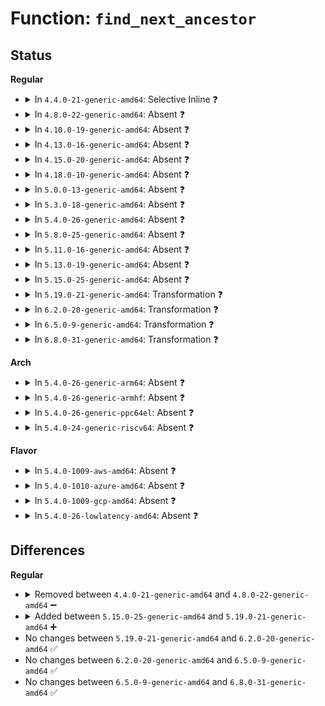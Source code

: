 # Function: <code>find_next_ancestor</code>

## Status
<b>Regular</b>
<ul>
<li>
<details>
<summary>In <code>4.4.0-21-generic-amd64</code>: Selective Inline ❓</summary>

```c
struct kernfs_node * find_next_ancestor(struct kernfs_node * child, struct kernfs_node * parent)
```

```json
{
  "name": "find_next_ancestor",
  "collision_type": "Unique Static",
  "inline_type": "Selective",
  "funcs": [
    {
      "addr": 18446744071581500720,
      "name": "find_next_ancestor",
      "external": false,
      "loc": "fs/kernfs/mount.c:75",
      "file": "fs/kernfs/mount.c",
      "inline": "not declared, inlined",
      "caller_inline": [],
      "caller_func": [
        "fs/kernfs/mount.c:kernfs_node_dentry",
        "fs/kernfs/mount.c:kernfs_node_dentry"
      ]
    }
  ],
  "symbols": [
    {
      "addr": 18446744071581500720,
      "name": "find_next_ancestor",
      "section": ".text",
      "bind": "STB_LOCAL",
      "size": 72
    }
  ]
}
```
</details>
</li>
<li>
<details>
<summary>In <code>4.8.0-22-generic-amd64</code>: Absent ❓</summary>

```json
{
  "name": "find_next_ancestor",
  "collision_type": "Unique Static",
  "inline_type": "Full",
  "funcs": [
    {
      "addr": 18446744071581686453,
      "name": "find_next_ancestor",
      "external": false,
      "loc": "fs/kernfs/mount.c:89",
      "file": "fs/kernfs/mount.c",
      "inline": "not declared, inlined",
      "caller_inline": [
        "fs/kernfs/mount.c:kernfs_node_dentry",
        "fs/kernfs/mount.c:kernfs_node_dentry"
      ],
      "caller_func": []
    }
  ],
  "symbols": []
}
```
</details>
</li>
<li>
<details>
<summary>In <code>4.10.0-19-generic-amd64</code>: Absent ❓</summary>

```json
{
  "name": "find_next_ancestor",
  "collision_type": "Unique Static",
  "inline_type": "Full",
  "funcs": [
    {
      "addr": 18446744071581774661,
      "name": "find_next_ancestor",
      "external": false,
      "loc": "fs/kernfs/mount.c:89",
      "file": "fs/kernfs/mount.c",
      "inline": "not declared, inlined",
      "caller_inline": [
        "fs/kernfs/mount.c:kernfs_node_dentry",
        "fs/kernfs/mount.c:kernfs_node_dentry"
      ],
      "caller_func": []
    }
  ],
  "symbols": []
}
```
</details>
</li>
<li>
<details>
<summary>In <code>4.13.0-16-generic-amd64</code>: Absent ❓</summary>

```json
{
  "name": "find_next_ancestor",
  "collision_type": "Unique Static",
  "inline_type": "Full",
  "funcs": [
    {
      "addr": 18446744071581829048,
      "name": "find_next_ancestor",
      "external": false,
      "loc": "fs/kernfs/mount.c:89",
      "file": "fs/kernfs/mount.c",
      "inline": "not declared, inlined",
      "caller_inline": [
        "fs/kernfs/mount.c:kernfs_node_dentry",
        "fs/kernfs/mount.c:kernfs_node_dentry"
      ],
      "caller_func": []
    }
  ],
  "symbols": []
}
```
</details>
</li>
<li>
<details>
<summary>In <code>4.15.0-20-generic-amd64</code>: Absent ❓</summary>

```json
{
  "name": "find_next_ancestor",
  "collision_type": "Unique Static",
  "inline_type": "Full",
  "funcs": [
    {
      "addr": 18446744071581978680,
      "name": "find_next_ancestor",
      "external": false,
      "loc": "fs/kernfs/mount.c:162",
      "file": "fs/kernfs/mount.c",
      "inline": "not declared, inlined",
      "caller_inline": [
        "fs/kernfs/mount.c:kernfs_node_dentry",
        "fs/kernfs/mount.c:kernfs_node_dentry"
      ],
      "caller_func": []
    }
  ],
  "symbols": []
}
```
</details>
</li>
<li>
<details>
<summary>In <code>4.18.0-10-generic-amd64</code>: Absent ❓</summary>

```json
{
  "name": "find_next_ancestor",
  "collision_type": "Unique Static",
  "inline_type": "Full",
  "funcs": [
    {
      "addr": 18446744071582166085,
      "name": "find_next_ancestor",
      "external": false,
      "loc": "fs/kernfs/mount.c:162",
      "file": "fs/kernfs/mount.c",
      "inline": "not declared, inlined",
      "caller_inline": [
        "fs/kernfs/mount.c:kernfs_node_dentry",
        "fs/kernfs/mount.c:kernfs_node_dentry"
      ],
      "caller_func": []
    }
  ],
  "symbols": []
}
```
</details>
</li>
<li>
<details>
<summary>In <code>5.0.0-13-generic-amd64</code>: Absent ❓</summary>

```json
{
  "name": "find_next_ancestor",
  "collision_type": "Unique Static",
  "inline_type": "Full",
  "funcs": [
    {
      "addr": 18446744071582261141,
      "name": "find_next_ancestor",
      "external": false,
      "loc": "fs/kernfs/mount.c:162",
      "file": "fs/kernfs/mount.c",
      "inline": "not declared, inlined",
      "caller_inline": [
        "fs/kernfs/mount.c:kernfs_node_dentry",
        "fs/kernfs/mount.c:kernfs_node_dentry",
        "fs/kernfs/mount.c:kernfs_node_dentry"
      ],
      "caller_func": []
    }
  ],
  "symbols": []
}
```
</details>
</li>
<li>
<details>
<summary>In <code>5.3.0-18-generic-amd64</code>: Absent ❓</summary>

```json
{
  "name": "find_next_ancestor",
  "collision_type": "Unique Static",
  "inline_type": "Full",
  "funcs": [
    {
      "addr": 18446744071582426023,
      "name": "find_next_ancestor",
      "external": false,
      "loc": "fs/kernfs/mount.c:150",
      "file": "fs/kernfs/mount.c",
      "inline": "not declared, inlined",
      "caller_inline": [
        "fs/kernfs/mount.c:kernfs_node_dentry",
        "fs/kernfs/mount.c:kernfs_node_dentry",
        "fs/kernfs/mount.c:kernfs_node_dentry"
      ],
      "caller_func": []
    }
  ],
  "symbols": []
}
```
</details>
</li>
<li>
<details>
<summary>In <code>5.4.0-26-generic-amd64</code>: Absent ❓</summary>

```json
{
  "name": "find_next_ancestor",
  "collision_type": "Unique Static",
  "inline_type": "Full",
  "funcs": [
    {
      "addr": 18446744071582524827,
      "name": "find_next_ancestor",
      "external": false,
      "loc": "fs/kernfs/mount.c:150",
      "file": "fs/kernfs/mount.c",
      "inline": "not declared, inlined",
      "caller_inline": [
        "fs/kernfs/mount.c:kernfs_node_dentry",
        "fs/kernfs/mount.c:kernfs_node_dentry",
        "fs/kernfs/mount.c:kernfs_node_dentry"
      ],
      "caller_func": []
    }
  ],
  "symbols": []
}
```
</details>
</li>
<li>
<details>
<summary>In <code>5.8.0-25-generic-amd64</code>: Absent ❓</summary>

```json
{
  "name": "find_next_ancestor",
  "collision_type": "Unique Static",
  "inline_type": "Full",
  "funcs": [
    {
      "addr": 18446744071582829979,
      "name": "find_next_ancestor",
      "external": false,
      "loc": "fs/kernfs/mount.c:173",
      "file": "fs/kernfs/mount.c",
      "inline": "not declared, inlined",
      "caller_inline": [
        "fs/kernfs/mount.c:kernfs_node_dentry",
        "fs/kernfs/mount.c:kernfs_node_dentry",
        "fs/kernfs/mount.c:kernfs_node_dentry"
      ],
      "caller_func": []
    }
  ],
  "symbols": []
}
```
</details>
</li>
<li>
<details>
<summary>In <code>5.11.0-16-generic-amd64</code>: Absent ❓</summary>

```json
{
  "name": "find_next_ancestor",
  "collision_type": "Unique Static",
  "inline_type": "Full",
  "funcs": [
    {
      "addr": 18446744071582902763,
      "name": "find_next_ancestor",
      "external": false,
      "loc": "fs/kernfs/mount.c:173",
      "file": "fs/kernfs/mount.c",
      "inline": "not declared, inlined",
      "caller_inline": [
        "fs/kernfs/mount.c:kernfs_node_dentry",
        "fs/kernfs/mount.c:kernfs_node_dentry",
        "fs/kernfs/mount.c:kernfs_node_dentry"
      ],
      "caller_func": []
    }
  ],
  "symbols": []
}
```
</details>
</li>
<li>
<details>
<summary>In <code>5.13.0-19-generic-amd64</code>: Absent ❓</summary>

```json
{
  "name": "find_next_ancestor",
  "collision_type": "Unique Static",
  "inline_type": "Full",
  "funcs": [
    {
      "addr": 18446744071582930475,
      "name": "find_next_ancestor",
      "external": false,
      "loc": "fs/kernfs/mount.c:173",
      "file": "fs/kernfs/mount.c",
      "inline": "not declared, inlined",
      "caller_inline": [
        "fs/kernfs/mount.c:kernfs_node_dentry",
        "fs/kernfs/mount.c:kernfs_node_dentry",
        "fs/kernfs/mount.c:kernfs_node_dentry"
      ],
      "caller_func": []
    }
  ],
  "symbols": []
}
```
</details>
</li>
<li>
<details>
<summary>In <code>5.15.0-25-generic-amd64</code>: Absent ❓</summary>

```json
{
  "name": "find_next_ancestor",
  "collision_type": "Unique Static",
  "inline_type": "Full",
  "funcs": [
    {
      "addr": 18446744071583265275,
      "name": "find_next_ancestor",
      "external": false,
      "loc": "fs/kernfs/mount.c:173",
      "file": "fs/kernfs/mount.c",
      "inline": "not declared, inlined",
      "caller_inline": [
        "fs/kernfs/mount.c:kernfs_node_dentry",
        "fs/kernfs/mount.c:kernfs_node_dentry",
        "fs/kernfs/mount.c:kernfs_node_dentry"
      ],
      "caller_func": []
    }
  ],
  "symbols": []
}
```
</details>
</li>
<li>
<details>
<summary>In <code>5.19.0-21-generic-amd64</code>: Transformation ❓</summary>

```c
struct kernfs_node * find_next_ancestor(struct kernfs_node * child, struct kernfs_node * parent)
```

```json
{
  "name": "find_next_ancestor",
  "collision_type": "Unique Static",
  "inline_type": "No",
  "funcs": [
    {
      "addr": 0,
      "name": "find_next_ancestor",
      "external": false,
      "loc": "fs/kernfs/mount.c:173",
      "file": "fs/kernfs/mount.c",
      "inline": "seen, unknown",
      "caller_inline": [],
      "caller_func": [
        "fs/kernfs/mount.c:kernfs_node_dentry",
        "fs/kernfs/mount.c:kernfs_node_dentry"
      ]
    }
  ],
  "symbols": [
    {
      "addr": 18446744071583767952,
      "name": "find_next_ancestor",
      "section": ".text",
      "bind": "STB_LOCAL",
      "size": 95
    },
    {
      "addr": 18446744071594029772,
      "name": "find_next_ancestor.cold",
      "section": ".text",
      "bind": "STB_LOCAL",
      "size": 44
    }
  ]
}
```
</details>
</li>
<li>
<details>
<summary>In <code>6.2.0-20-generic-amd64</code>: Transformation ❓</summary>

```c
struct kernfs_node * find_next_ancestor(struct kernfs_node * child, struct kernfs_node * parent)
```

```json
{
  "name": "find_next_ancestor",
  "collision_type": "Unique Static",
  "inline_type": "No",
  "funcs": [
    {
      "addr": 0,
      "name": "find_next_ancestor",
      "external": false,
      "loc": "fs/kernfs/mount.c:174",
      "file": "fs/kernfs/mount.c",
      "inline": "seen, unknown",
      "caller_inline": [],
      "caller_func": [
        "fs/kernfs/mount.c:kernfs_node_dentry",
        "fs/kernfs/mount.c:kernfs_node_dentry"
      ]
    }
  ],
  "symbols": [
    {
      "addr": 18446744071584385168,
      "name": "find_next_ancestor",
      "section": ".text",
      "bind": "STB_LOCAL",
      "size": 112
    },
    {
      "addr": 18446744071596063719,
      "name": "find_next_ancestor.cold",
      "section": ".text",
      "bind": "STB_LOCAL",
      "size": 20
    }
  ]
}
```
</details>
</li>
<li>
<details>
<summary>In <code>6.5.0-9-generic-amd64</code>: Transformation ❓</summary>

```c
struct kernfs_node * find_next_ancestor(struct kernfs_node * child, struct kernfs_node * parent)
```

```json
{
  "name": "find_next_ancestor",
  "collision_type": "Unique Static",
  "inline_type": "No",
  "funcs": [
    {
      "addr": 0,
      "name": "find_next_ancestor",
      "external": false,
      "loc": "fs/kernfs/mount.c:174",
      "file": "fs/kernfs/mount.c",
      "inline": "seen, unknown",
      "caller_inline": [],
      "caller_func": [
        "fs/kernfs/mount.c:kernfs_node_dentry",
        "fs/kernfs/mount.c:kernfs_node_dentry"
      ]
    }
  ],
  "symbols": [
    {
      "addr": 18446744071584613440,
      "name": "find_next_ancestor",
      "section": ".text",
      "bind": "STB_LOCAL",
      "size": 112
    },
    {
      "addr": 18446744071596587637,
      "name": "find_next_ancestor.cold",
      "section": ".text",
      "bind": "STB_LOCAL",
      "size": 20
    }
  ]
}
```
</details>
</li>
<li>
<details>
<summary>In <code>6.8.0-31-generic-amd64</code>: Transformation ❓</summary>

```c
struct kernfs_node * find_next_ancestor(struct kernfs_node * child, struct kernfs_node * parent)
```

```json
{
  "name": "find_next_ancestor",
  "collision_type": "Unique Static",
  "inline_type": "No",
  "funcs": [
    {
      "addr": 0,
      "name": "find_next_ancestor",
      "external": false,
      "loc": "fs/kernfs/mount.c:181",
      "file": "fs/kernfs/mount.c",
      "inline": "seen, unknown",
      "caller_inline": [],
      "caller_func": [
        "fs/kernfs/mount.c:kernfs_node_dentry",
        "fs/kernfs/mount.c:kernfs_node_dentry"
      ]
    }
  ],
  "symbols": [
    {
      "addr": 18446744071584845280,
      "name": "find_next_ancestor",
      "section": ".text",
      "bind": "STB_LOCAL",
      "size": 112
    },
    {
      "addr": 18446744071597493465,
      "name": "find_next_ancestor.cold",
      "section": ".text",
      "bind": "STB_LOCAL",
      "size": 20
    }
  ]
}
```
</details>
</li>
</ul>
<b>Arch</b>
<ul>
<li>
<details>
<summary>In <code>5.4.0-26-generic-arm64</code>: Absent ❓</summary>

```json
{
  "name": "find_next_ancestor",
  "collision_type": "Unique Static",
  "inline_type": "Full",
  "funcs": [
    {
      "addr": 18446603336494156292,
      "name": "find_next_ancestor",
      "external": false,
      "loc": "fs/kernfs/mount.c:150",
      "file": "fs/kernfs/mount.c",
      "inline": "not declared, inlined",
      "caller_inline": [
        "fs/kernfs/mount.c:kernfs_node_dentry",
        "fs/kernfs/mount.c:kernfs_node_dentry",
        "fs/kernfs/mount.c:kernfs_node_dentry"
      ],
      "caller_func": []
    }
  ],
  "symbols": []
}
```
</details>
</li>
<li>
<details>
<summary>In <code>5.4.0-26-generic-armhf</code>: Absent ❓</summary>

```json
{
  "name": "find_next_ancestor",
  "collision_type": "Unique Static",
  "inline_type": "Full",
  "funcs": [
    {
      "addr": 3227597248,
      "name": "find_next_ancestor",
      "external": false,
      "loc": "fs/kernfs/mount.c:150",
      "file": "fs/kernfs/mount.c",
      "inline": "not declared, inlined",
      "caller_inline": [
        "fs/kernfs/mount.c:kernfs_node_dentry",
        "fs/kernfs/mount.c:kernfs_node_dentry",
        "fs/kernfs/mount.c:kernfs_node_dentry"
      ],
      "caller_func": []
    }
  ],
  "symbols": []
}
```
</details>
</li>
<li>
<details>
<summary>In <code>5.4.0-26-generic-ppc64el</code>: Absent ❓</summary>

```json
{
  "name": "find_next_ancestor",
  "collision_type": "Unique Static",
  "inline_type": "Full",
  "funcs": [
    {
      "addr": 13835058055287835760,
      "name": "find_next_ancestor",
      "external": false,
      "loc": "fs/kernfs/mount.c:150",
      "file": "fs/kernfs/mount.c",
      "inline": "not declared, inlined",
      "caller_inline": [
        "fs/kernfs/mount.c:kernfs_node_dentry",
        "fs/kernfs/mount.c:kernfs_node_dentry",
        "fs/kernfs/mount.c:kernfs_node_dentry"
      ],
      "caller_func": []
    }
  ],
  "symbols": []
}
```
</details>
</li>
<li>
<details>
<summary>In <code>5.4.0-24-generic-riscv64</code>: Absent ❓</summary>

```json
{
  "name": "find_next_ancestor",
  "collision_type": "Unique Static",
  "inline_type": "Full",
  "funcs": [
    {
      "addr": 18446743936273627496,
      "name": "find_next_ancestor",
      "external": false,
      "loc": "fs/kernfs/mount.c:150",
      "file": "fs/kernfs/mount.c",
      "inline": "not declared, inlined",
      "caller_inline": [
        "fs/kernfs/mount.c:kernfs_node_dentry",
        "fs/kernfs/mount.c:kernfs_node_dentry",
        "fs/kernfs/mount.c:kernfs_node_dentry"
      ],
      "caller_func": []
    }
  ],
  "symbols": []
}
```
</details>
</li>
</ul>
<b>Flavor</b>
<ul>
<li>
<details>
<summary>In <code>5.4.0-1009-aws-amd64</code>: Absent ❓</summary>

```json
{
  "name": "find_next_ancestor",
  "collision_type": "Unique Static",
  "inline_type": "Full",
  "funcs": [
    {
      "addr": 18446744071582493563,
      "name": "find_next_ancestor",
      "external": false,
      "loc": "fs/kernfs/mount.c:150",
      "file": "fs/kernfs/mount.c",
      "inline": "not declared, inlined",
      "caller_inline": [
        "fs/kernfs/mount.c:kernfs_node_dentry",
        "fs/kernfs/mount.c:kernfs_node_dentry",
        "fs/kernfs/mount.c:kernfs_node_dentry"
      ],
      "caller_func": []
    }
  ],
  "symbols": []
}
```
</details>
</li>
<li>
<details>
<summary>In <code>5.4.0-1010-azure-amd64</code>: Absent ❓</summary>

```json
{
  "name": "find_next_ancestor",
  "collision_type": "Unique Static",
  "inline_type": "Full",
  "funcs": [
    {
      "addr": 18446744071582430795,
      "name": "find_next_ancestor",
      "external": false,
      "loc": "fs/kernfs/mount.c:150",
      "file": "fs/kernfs/mount.c",
      "inline": "not declared, inlined",
      "caller_inline": [
        "fs/kernfs/mount.c:kernfs_node_dentry",
        "fs/kernfs/mount.c:kernfs_node_dentry",
        "fs/kernfs/mount.c:kernfs_node_dentry"
      ],
      "caller_func": []
    }
  ],
  "symbols": []
}
```
</details>
</li>
<li>
<details>
<summary>In <code>5.4.0-1009-gcp-amd64</code>: Absent ❓</summary>

```json
{
  "name": "find_next_ancestor",
  "collision_type": "Unique Static",
  "inline_type": "Full",
  "funcs": [
    {
      "addr": 18446744071582484043,
      "name": "find_next_ancestor",
      "external": false,
      "loc": "fs/kernfs/mount.c:150",
      "file": "fs/kernfs/mount.c",
      "inline": "not declared, inlined",
      "caller_inline": [
        "fs/kernfs/mount.c:kernfs_node_dentry",
        "fs/kernfs/mount.c:kernfs_node_dentry",
        "fs/kernfs/mount.c:kernfs_node_dentry"
      ],
      "caller_func": []
    }
  ],
  "symbols": []
}
```
</details>
</li>
<li>
<details>
<summary>In <code>5.4.0-26-lowlatency-amd64</code>: Absent ❓</summary>

```json
{
  "name": "find_next_ancestor",
  "collision_type": "Unique Static",
  "inline_type": "Full",
  "funcs": [
    {
      "addr": 18446744071582564603,
      "name": "find_next_ancestor",
      "external": false,
      "loc": "fs/kernfs/mount.c:150",
      "file": "fs/kernfs/mount.c",
      "inline": "not declared, inlined",
      "caller_inline": [
        "fs/kernfs/mount.c:kernfs_node_dentry",
        "fs/kernfs/mount.c:kernfs_node_dentry",
        "fs/kernfs/mount.c:kernfs_node_dentry"
      ],
      "caller_func": []
    }
  ],
  "symbols": []
}
```
</details>
</li>
</ul>

## Differences
<b>Regular</b>
<ul>
<li>
<details>
<summary>Removed between <code>4.4.0-21-generic-amd64</code> and <code>4.8.0-22-generic-amd64</code> ➖</summary>

```c
struct kernfs_node * find_next_ancestor(struct kernfs_node * child, struct kernfs_node * parent)
```
</details>
</li>
<li>
<details>
<summary>Added between <code>5.15.0-25-generic-amd64</code> and <code>5.19.0-21-generic-amd64</code> ➕</summary>

```c
struct kernfs_node * find_next_ancestor(struct kernfs_node * child, struct kernfs_node * parent)
```
</details>
</li>
<li>
No changes between <code>5.19.0-21-generic-amd64</code> and <code>6.2.0-20-generic-amd64</code> ✅
</li>
<li>
No changes between <code>6.2.0-20-generic-amd64</code> and <code>6.5.0-9-generic-amd64</code> ✅
</li>
<li>
No changes between <code>6.5.0-9-generic-amd64</code> and <code>6.8.0-31-generic-amd64</code> ✅
</li>
</ul>
